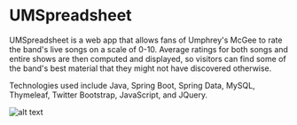 # UMSpreadsheet

UMSpreadsheet is a web app  that allows fans of Umphrey's McGee to rate the band's live songs on a scale of 0-10. Average ratings 
for both songs and entire shows are then computed and displayed, so visitors can find some of the band's best material that they 
might not have discovered otherwise.

Technologies used include Java, Spring Boot, Spring Data, MySQL, Thymeleaf, Twitter Bootstrap, JavaScript, and JQuery.

![alt text](http://imgur.com/TR9Fk)